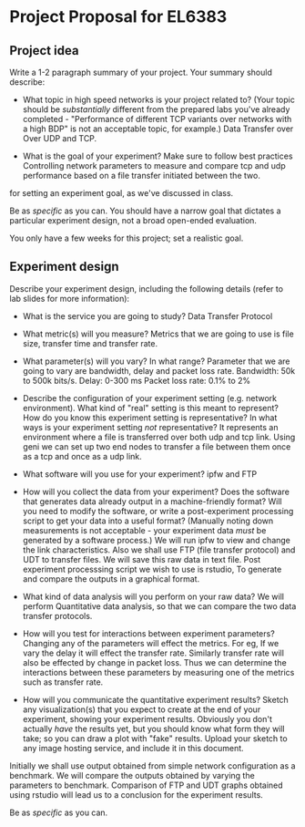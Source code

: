 Project Proposal for EL6383
===========================



## Project idea

Write a 1-2 paragraph summary of your project. Your summary should describe:

* What topic in high speed networks is your project related to? (Your topic should be *substantially* different from the prepared labs you've already completed - "Performance of different TCP variants over networks with a high BDP" is not an acceptable topic, for example.)
Data Transfer over Over UDP and TCP.

* What is the goal of your experiment? Make sure to follow best practices
Controlling network parameters to measure and compare tcp and udp performance based on a file transfer initiated between the two.

for setting an experiment goal, as we've discussed in class.

Be as *specific* as you can. You should have a narrow goal that dictates
a particular experiment design, not a broad open-ended evaluation.

You only have a few weeks for this project; set a realistic goal.


## Experiment design

Describe your experiment design, including the following details (refer to lab slides for more information):

* What is the service you are going to study?
Data Transfer Protocol

* What metric(s) will you measure?
Metrics that we are going to use is file size, transfer time and transfer rate.

* What parameter(s) will you vary? In what range?
Parameter that we are going to vary are bandwidth, delay and packet loss rate. Bandwidth: 50k to 500k bits/s.
Delay: 0-300 ms
Packet loss rate: 0.1% to 2%

* Describe the configuration of your experiment setting (e.g. network environment).
What kind of "real" setting is this meant to represent? How do you know this experiment setting is representative? In what ways is your experiment setting *not* representative?
It represents an environment where a file is transferred over both udp and tcp link. Using geni we can set up two end nodes to transfer a file between them once as a tcp and once as a udp link.

* What software will you use for your experiment?
ipfw and FTP

* How will you collect the data from your experiment? Does the software that
generates data already output in a machine-friendly format? Will you need
to modify the software, or write a post-experiment processing script
to get your data into a useful format? (Manually noting down measurements
is not acceptable - your experiment data *must* be generated by a software
process.)
We will run ipfw to view and change the link characteristics. Also we shall use FTP (file transfer protocol) and UDT to transfer files.
We will save this raw data in text file.
Post experiment processsing script we wish to use is rstudio, To generate and compare the outputs in a graphical format.

* What kind of data analysis will you perform on your raw data?
We will perform Quantitative data analysis, so that we can compare the two data transfer protocols.

* How will you test for interactions between experiment parameters?
Changing any of the parameters will effect the metrics. For eg, If we vary the delay it will effect the transfer rate. Similarly transfer rate will also be effected by change in packet loss.
Thus we can determine the interactions between these parameters by measuring one of the metrics such as transfer rate.

* How will you communicate the quantitative experiment results? Sketch any
visualization(s) that you expect to create at the end of your
experiment, showing your experiment results. Obviously you don't actually *have*
the results yet, but you should know what form they will take; so you can
draw a plot with "fake" results. Upload your sketch to any image hosting
service, and include it in this document.

Initially we shall use output obtained from simple network configuration as a benchmark.
We will compare the outputs obtained by varying the parameters to benchmark. Comparison of FTP and UDT graphs obtained using rstudio will lead us to a conclusion for the experiment results.

Be as *specific* as you can.
